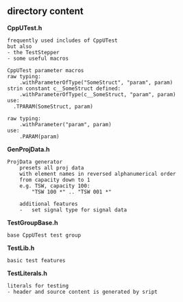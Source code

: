 ## directory content

**CppUTest.h**
```
frequently used includes of CppUTest
but also
- the TestStepper
- some useful macros

CppUTest parameter macros
raw typing:
    .withParameterOfType("SomeStruct", "param", param)
strin constant c__SomeStruct defined:
    .withParameterOfType(c__SomeStruct, "param", param)
use:
  .TPARAM(SomeStruct, param)

raw typing:
    .withParameter("param", param)
use:
    .PARAM(param)
```

**GenProjData.h**
```
ProjData generator
    presets all proj data
    with element names in reversed alphanumerical order
    from capacity down to 1
    e.g. TSW, capacity 100:
        "TSW 100 *" .. "TSW 001 *"

    additional features
    -   set signal type for signal data
```

**TestGroupBase.h**
```
base CppUTest test group
```

**TestLib.h**
```
basic test features
```

**TestLiterals.h**
```
literals for testing
- header and source content is generated by sript
```
